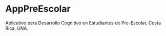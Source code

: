 # AppPreEscolar
Aplicativo para Desarrollo Cognitivo en Estudiantes de Pre-Escolar, Costa Rica, UNA.

